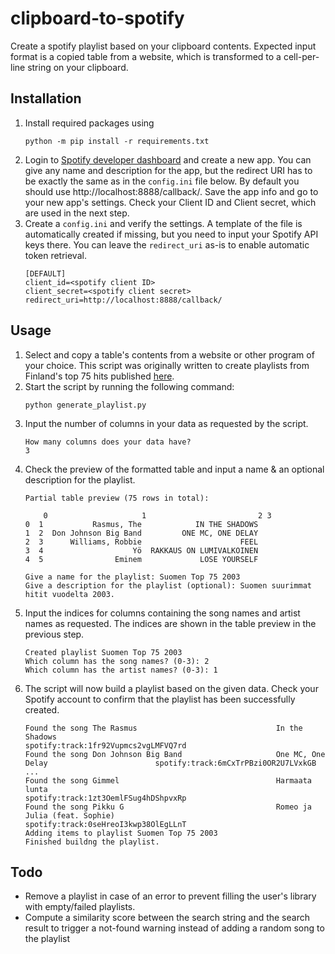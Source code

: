 # clipboard-to-spotify
Create a spotify playlist based on your clipboard contents. Expected input format is a copied table from a website, which is transformed to a cell-per-line string on your clipboard.

## Installation

1. Install required packages using
    ```
    python -m pip install -r requirements.txt
    ```
2. Login to [Spotify developer dashboard](https://developer.spotify.com/dashboard) and create a new app. You can give any name and description for the app, but the redirect URI has to be exactly the same as in the `config.ini` file below. By default you should use http://localhost:8888/callback/. Save the app info and go to your new app's settings. Check your Client ID and Client secret, which are used in the next step.
3. Create a `config.ini` and verify the settings. A template of the file is automatically created if missing, but you need to input your Spotify API keys there. You can leave the `redirect_uri` as-is to enable automatic token retrieval.
    ```
    [DEFAULT]
    client_id=<spotify client ID>
    client_secret=<spotify client secret>
    redirect_uri=http://localhost:8888/callback/
    ```

## Usage

1. Select and copy a table's contents from a website or other program of your choice. This script was originally written to create playlists from Finland's top 75 hits published [here](https://suomenvuosilistat.blogspot.com/).
2. Start the script by running the following command:
    ```
    python generate_playlist.py
    ```
3. Input the number of columns in your data as requested by the script.
    ```
    How many columns does your data have?
    3
    ```
4. Check the preview of the formatted table and input a name & an optional description for the playlist.
    ```
    Partial table preview (75 rows in total):

        0                     1                         2 3
    0  1           Rasmus, The            IN THE SHADOWS
    1  2  Don Johnson Big Band         ONE MC, ONE DELAY
    2  3      Williams, Robbie                      FEEL
    3  4                    Yö  RAKKAUS ON LUMIVALKOINEN
    4  5                Eminem             LOSE YOURSELF

    Give a name for the playlist: Suomen Top 75 2003
    Give a description for the playlist (optional): Suomen suurimmat hitit vuodelta 2003.
    ```
5. Input the indices for columns containing the song names and artist names as requested. The indices are shown in the table preview in the previous step.
    ```
    Created playlist Suomen Top 75 2003
    Which column has the song names? (0-3): 2
    Which column has the artist names? (0-3): 1
    ```
6. The script will now build a playlist based on the given data. Check your Spotify account to confirm that the playlist has been successfully created.
    ```
    Found the song The Rasmus                               In the Shadows                           spotify:track:1fr92Vupmcs2vgLMFVQ7rd
    Found the song Don Johnson Big Band                     One MC, One Delay                        spotify:track:6mCxTrPBzi0OR2U7LVxkGB
    ...
    Found the song Gimmel                                   Harmaata lunta                           spotify:track:1zt3OemlFSug4hDShpvxRp
    Found the song Pikku G                                  Romeo ja Julia (feat. Sophie)            spotify:track:0seHreoI3kwp38OlEgLLnT
    Adding items to playlist Suomen Top 75 2003
    Finished buildng the playlist.
    ```

## Todo

- Remove a playlist in case of an error to prevent filling the user's library with empty/failed playlists.
- Compute a similarity score between the search string and the search result to trigger a not-found warning instead of adding a random song to the playlist
